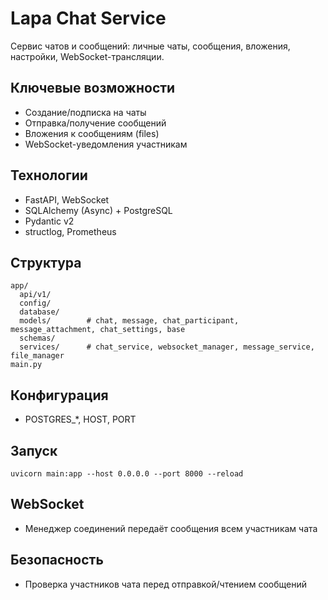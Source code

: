 # Lapa Chat Service

Сервис чатов и сообщений: личные чаты, сообщения, вложения, настройки, WebSocket-трансляции.

## Ключевые возможности
- Создание/подписка на чаты
- Отправка/получение сообщений
- Вложения к сообщениям (files)
- WebSocket-уведомления участникам

## Технологии
- FastAPI, WebSocket
- SQLAlchemy (Async) + PostgreSQL
- Pydantic v2
- structlog, Prometheus

## Структура
```
app/
  api/v1/
  config/
  database/
  models/        # chat, message, chat_participant, message_attachment, chat_settings, base
  schemas/
  services/      # chat_service, websocket_manager, message_service, file_manager
main.py
```

## Конфигурация
- POSTGRES_*, HOST, PORT

## Запуск
```
uvicorn main:app --host 0.0.0.0 --port 8000 --reload
```

## WebSocket
- Менеджер соединений передаёт сообщения всем участникам чата

## Безопасность
- Проверка участников чата перед отправкой/чтением сообщений
